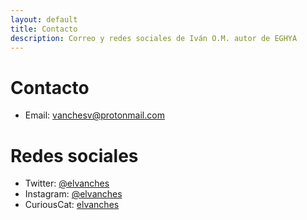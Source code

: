 ```yaml
---
layout: default
title: Contacto
description: Correo y redes sociales de Iván O.M. autor de EGHYA
---
```


# Contacto

- Email: <vanchesv@protonmail.com>

# Redes sociales

- Twitter: [@elvanches](https://twitter.com/elvanches)
- Instagram: [@elvanches](https://www.instagram.com/elvanches/)
- CuriousCat: [elvanches](https://curiouscat.qa/elvanches)
